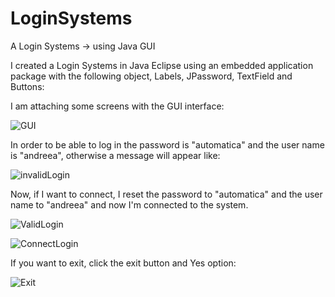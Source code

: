 # LoginSystems
A Login Systems -> using Java GUI


I created a Login Systems in Java Eclipse using an embedded application package with the following object, Labels, JPassword, TextField and Buttons:


I am attaching some screens with the GUI interface:

![GUI](https://user-images.githubusercontent.com/72825756/127743034-4ba2385a-e4e2-4d87-969d-aad07505b851.JPG)

In order to be able to log in the password is "automatica" and the user name is "andreea", otherwise a message will appear like:


![invalidLogin](https://user-images.githubusercontent.com/72825756/127743036-9414b758-8366-4fd0-9fbe-f7e6c656c7c9.JPG)

Now, if I want to connect, I reset the password to "automatica" and the user name to "andreea" and now I'm connected to the system.

![ValidLogin](https://user-images.githubusercontent.com/72825756/127743333-edfb46bc-b6cb-40d6-a69c-7bef105b8317.JPG)

![ConnectLogin](https://user-images.githubusercontent.com/72825756/127743339-7e6e891a-1fef-4e27-95bd-08aa8f656b8d.JPG)

If you want to exit, click the exit button and Yes option: 

![Exit](https://user-images.githubusercontent.com/72825756/127743349-557cb4f7-c7be-4fa3-a098-588538195f29.JPG)


